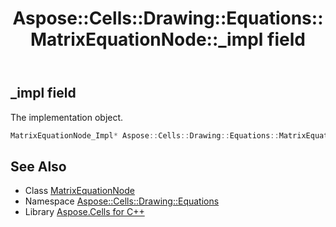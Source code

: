 ﻿---
title: Aspose::Cells::Drawing::Equations::MatrixEquationNode::_impl field
linktitle: _impl
second_title: Aspose.Cells for C++ API Reference
description: 'Aspose::Cells::Drawing::Equations::MatrixEquationNode::_impl field. The implementation object in C++.'
type: docs
weight: 1100
url: /cpp/aspose.cells.drawing.equations/matrixequationnode/_impl/
---
## _impl field


The implementation object.

```cpp
MatrixEquationNode_Impl* Aspose::Cells::Drawing::Equations::MatrixEquationNode::_impl
```

## See Also

* Class [MatrixEquationNode](../)
* Namespace [Aspose::Cells::Drawing::Equations](../../)
* Library [Aspose.Cells for C++](../../../)
